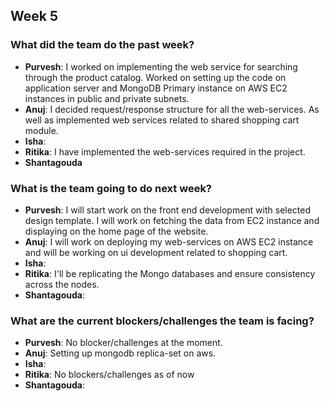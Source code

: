 ## Week 5

### What did the team do the past week?
* **Purvesh**: I worked on implementing the web service for searching through the product catalog. Worked on setting up the code on application server and MongoDB Primary instance on AWS EC2 instances in public and private subnets.
* **Anuj**: I decided request/response structure for all the web-services. As well as implemented web services related to shared shopping cart module.
* **Isha**: 
* **Ritika**: I have implemented the web-services required in the project.  
* **Shantagouda** 

### What is the team going to do next week?
* **Purvesh**: I will start work on the front end development with selected design template. I will work on fetching the data from EC2 instance and displaying on the home page of the website.
* **Anuj**: I will work on deploying my web-services on AWS EC2 instance and will be working on ui development related to shopping cart.
* **Isha**:
* **Ritika**: I'll be replicating the Mongo databases and ensure consistency across the nodes.
* **Shantagouda**:

### What are the current blockers/challenges the team is facing?
* **Purvesh**: No blocker/challenges at the moment.
* **Anuj**: Setting up mongodb replica-set on aws.
* **Isha**:
* **Ritika**: No blockers/challenges as of now
* **Shantagouda**:
